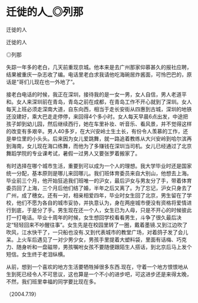 # 迁徙的人_◎列那

迁徙的人

迁徙的人

◎列那

失踪一年多的老白，几天前重现京城。他本来是去广州那家仰慕甚久的报社应聘，结果被重庆一杂志收了编。电话里老白求我请他吃海碗居炸酱面，可怜巴巴的，原话是“哥们儿现在也一外地了”。

接老白电话的时候，我正在深圳，接待我的是一女一男，女人自信，男人老道平和。女人来深圳前在青岛，青岛之前在成都，在青岛工作不开心就到了深圳。女人每天上班必须走深南大道，自东向西，相当于走长安街从四惠到古城，深圳的地铁还没建好，乘大巴走走停停，来回得4个多小时。女人每天早晨6点出发，中途把孩子卸到幼儿园，然后继续西行，她在车里补妆、听音乐、看风景，并不觉得这样的改变有多艰辛。男人40多岁，在大兴安岭土生土长，有份令人羡慕的工作，还是单位里的小头头。后来因为女儿爱跳舞，就一路追着教练从大兴安岭到哈尔滨再到海南，女儿现在海口练舞，而他为了多赚钱在深圳当司机。女儿已经通过了北京舞蹈学院的专业课考试，暑假一过男人又要张罗着搬家了。

有时选择在哪个城市生活，重要到可以成为一个人的理想。我大学毕业时还是国家统一分配，基本原则是哪儿来回哪儿。我们班体育委员来自大别山，他想去上海。毕业前三个月，他开始狂追我们班唯一的沪女，最后沪女与男友分了手，带着体育委员回了上海，三个月后他们结了婚，半年之后又离了。为了忘记，沪女只身去了广州，成了穗女。还有一对，相亲相爱四年，毕业时女生回了北京，男生留在了学校，他们不愿为各自的城市妥协，并执意认为，身在两座城市便没有资格将爱情进行到底，于是分了手。男生现在还一个人，女生已为人母，只是不开心的时候彼此打一打电话。毕业十周年的时候，女生想回学校看看男生，斗争了很久最后决定“轻轻回来不吵醒往事”。女生先是在校园里转了一圈，戴着墨镜.又到江边吹了吹风，江水快干了，一只船也没有.又到代表城市的教堂广场，对着鸽子发了会儿呆。上火车后遇见了一对少男少女，男孩手里提着大塑料袋，里面有话梅、巧克力、随身听和一盘磁带，男孩嘱咐女孩不要随便跟陌生人搭话，到北京后马上发个短信。女生终于老泪纵横。

从前，想到一个喜欢的地方生活要牺牲掉很多东西.现在，守着一个地方恨恨地从生到死已经令人不可思议，这也算是一个不小的进步吧，可这进步还是来得太晚，不然，我们班里幸福的同学要比现在多。

（2004.7.19）